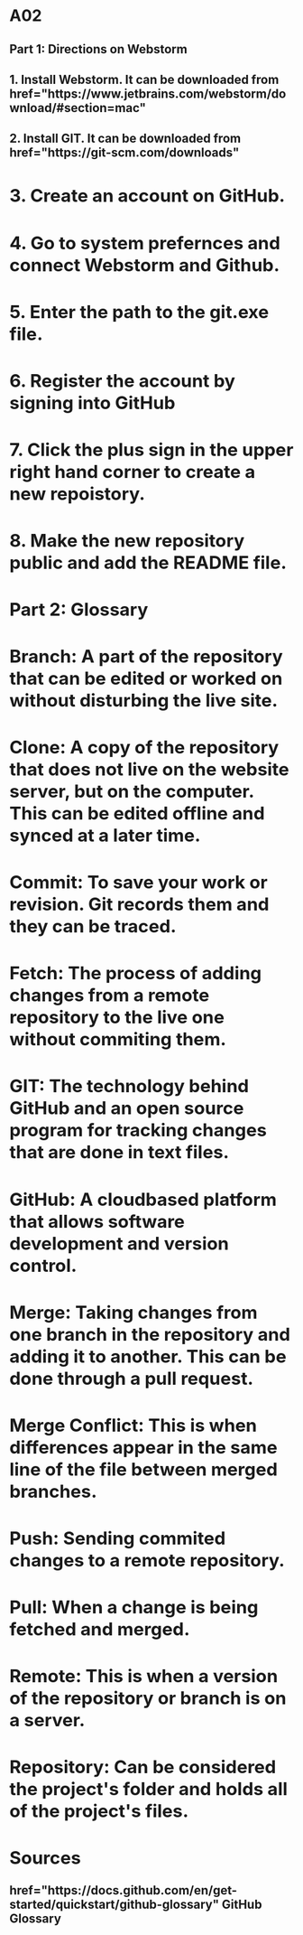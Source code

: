 # A02
<h2> Part 1: Directions on Webstorm</h2>
  <h2> 1. Install Webstorm. It can be downloaded from <a> href="https://www.jetbrains.com/webstorm/download/#section=mac"</a> </h2>
 <h2> 2. Install GIT. It can be downloaded from <a> href="https://git-scm.com/downloads"</a> <h/2>
 <h2> 3. Create an account on GitHub.  </h2> 
  <h2> 4. Go to system prefernces and connect Webstorm and Github. </h2>
   <h2> 5. Enter the path to the git.exe file.</h2>
   <h2>6. Register the account by signing into GitHub</h2>
  <h2> 7. Click the plus sign in the upper right hand corner to create a new repoistory.</h2>
  <h2>8. Make the new repository public and add the README file.  </h2>

<h2> Part 2: Glossary </h2>
  <h2> <strong> Branch: </strong> A part of the repository that can be edited or worked on without disturbing the live site.  </h2>
  <h2> <strong> Clone: </strong> A copy of the repository that does not live on the website server, but on the computer. This can be edited offline and synced at a later time. </h2>
  <h2> <strong> Commit: </strong>  To save your work or revision. Git records them and they can be traced. </h2>
  <h2> <strong> Fetch: </strong> The process of adding changes from a remote repository to the live one without commiting them. </h2>
  <h2> <strong> GIT: </strong> The technology behind GitHub and an open source program for tracking changes that are done in text files. </h2>
  <h2> <strong> GitHub: </strong> A cloudbased platform that allows software development and version control.  </h2>
  <h2> <strong> Merge: </strong> Taking changes from one branch in the repository and adding it to another. This can be done through a pull request.  </h2>
  <h2> <strong> Merge Conflict: </strong> This is when differences appear in the same line of the file between merged branches. </h2>
  <h2> <strong> Push: </strong> Sending commited changes to a remote repository. </h2>
  <h2> <strong> Pull: </strong> When a change is being fetched and merged. </h2>
  <h2> <strong> Remote: </strong> This is when a version of the repository or branch is on a server. </h2>
  <h2> <strong> Repository: </strong> Can be considered the project's folder and holds all of the project's files. </h2>
<h2> Sources </h2>
<a> href="https://docs.github.com/en/get-started/quickstart/github-glossary" GitHub Glossary </a>

